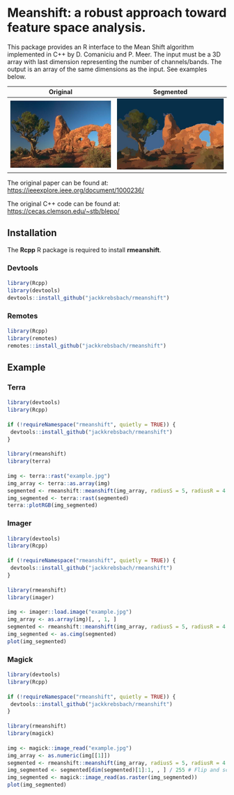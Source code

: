 # Meanshift: a robust approach toward feature space analysis.

This package provides an R interface to the Mean Shift algorithm implemented in C++ by D. Comaniciu and P. Meer. The input must be a 3D array with last dimension representing the number of channels/bands. The output is an array of the same dimensions as the input. See examples below.

| Original                 | Segmented                           |
|--------------------------|-------------------------------------|
| ![Original](example.jpg) | ![Segmented](example_segmented.jpg) |

The original paper can be found at: <https://ieeexplore.ieee.org/document/1000236/>

The original C++ code can be found at: <https://cecas.clemson.edu/~stb/blepo/>

## Installation

The **Rcpp** R package is required to install **rmeanshift**.

### Devtools
``` r
library(Rcpp)
library(devtools)
devtools::install_github("jackkrebsbach/rmeanshift")
```

### Remotes
```r
library(Rcpp)
library(remotes)
remotes::install_github("jackkrebsbach/rmeanshift")
```

## Example

### Terra

``` r
library(devtools)
library(Rcpp)

if (!requireNamespace("rmeanshift", quietly = TRUE)) {
 devtools::install_github("jackkrebsbach/rmeanshift")
}

library(rmeanshift)
library(terra)

img <- terra::rast("example.jpg")
img_array <- terra::as.array(img)
segmented <- rmeanshift::meanshift(img_array, radiusS = 5, radiusR = 4.5, minDensity = 300, speedUp = 2)
img_segmented <- terra::rast(segmented)
terra::plotRGB(img_segmented)
```

### Imager

``` r
library(devtools)
library(Rcpp)

if (!requireNamespace("rmeanshift", quietly = TRUE)) {
 devtools::install_github("jackkrebsbach/rmeanshift")
}

library(rmeanshift)
library(imager)

img <- imager::load.image("example.jpg")
img_array <- as.array(img)[, , 1, ]
segmented <- rmeanshift::meanshift(img_array, radiusS = 5, radiusR = 4.5, minDensity = 300, speedUp = 2)
img_segmented <- as.cimg(segmented)
plot(img_segmented)
```

### Magick

``` r
library(devtools)
library(Rcpp)

if (!requireNamespace("rmeanshift", quietly = TRUE)) {
 devtools::install_github("jackkrebsbach/rmeanshift")
}

library(rmeanshift)
library(magick)

img <- magick::image_read("example.jpg")
img_array <- as.numeric(img[[1]])
segmented <- rmeanshift::meanshift(img_array, radiusS = 5, radiusR = 4.5, minDensity = 300, speedUp = 2)
img_segmented <- segmented[dim(segmented)[1]:1, , ] / 255 # Flip and scale image
img_segmented <- magick::image_read(as.raster(img_segmented))
plot(img_segmented)
```
